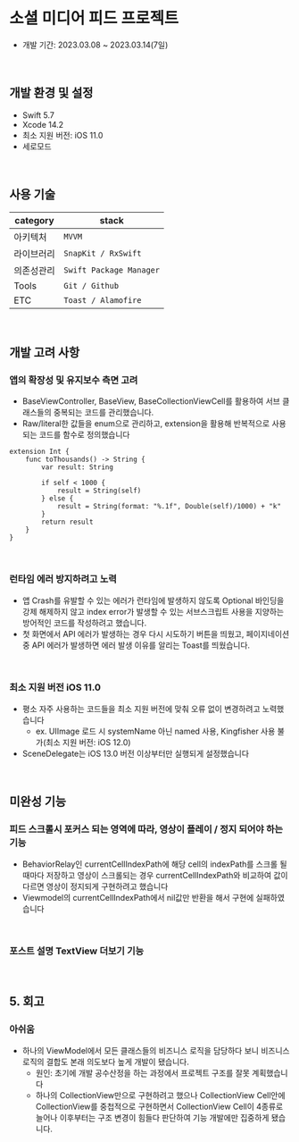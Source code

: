 # 소셜 미디어 피드 프로젝트
- 개발 기간: 2023.03.08 ~ 2023.03.14(7일)

<br>

## 개발 환경 및 설정
- Swift 5.7
- Xcode 14.2
- 최소 지원 버전: iOS 11.0
- 세로모드

<br>

## 사용 기술
| category | stack |
| --- | --- |
| 아키텍처 | `MVVM` |
| 라이브러리 | `SnapKit / RxSwift`  |
| 의존성관리 | `Swift Package Manager` |
| Tools | `Git / Github` |
| ETC | `Toast / Alamofire` |

<br>

## 개발 고려 사항

### 앱의 확장성 및 유지보수 측면 고려
- BaseViewController, BaseView, BaseCollectionViewCell를 활용하여 서브 클래스들의 중복되는 코드를 관리했습니다.
- Raw/literal한 값들을 enum으로 관리하고, extension을 활용해 반복적으로 사용되는 코드를 함수로 정의했습니다
```
extension Int {
    func toThousands() -> String {
        var result: String
        
        if self < 1000 {
            result = String(self)
        } else {
            result = String(format: "%.1f", Double(self)/1000) + "k"
        }
        return result
    }
}
```

<br>

### 런타임 에러 방지하려고 노력
- 앱 Crash를 유발할 수 있는 에러가 런타임에 발생하지 않도록 Optional 바인딩을 강제 해제하지 않고 index error가 발생할 수 있는 서브스크립트 사용을 지양하는 방어적인 코드를 작성하려고 했습니다.
- 첫 화면에서 API 에러가 발생하는 경우 다시 시도하기 버튼을 띄웠고, 페이지네이션 중 API 에러가 발생하면 에러 발생 이유를 알리는 Toast를 띄웠습니다.

<br>

### 최소 지원 버전 iOS 11.0
- 평소 자주 사용하는 코드들을 최소 지원 버전에 맞춰 오류 없이 변경하려고 노력했습니다
    - ex. UIImage 로드 시 systemName 아닌 named 사용, Kingfisher 사용 불가(최소 지원 버전: iOS 12.0)
- SceneDelegate는 iOS 13.0 버전 이상부터만 실행되게 설정했습니다

<br>

## 미완성 기능

### 피드 스크롤시 포커스 되는 영역에 따라, 영상이 플레이 / 정지 되어야 하는 기능
- BehaviorRelay인 currentCellIndexPath에 해당 cell의 indexPath를 스크롤 될 때마다 저장하고 영상이 스크롤되는 경우 currentCellIndexPath와 비교하여 값이 다르면 영상이 정지되게 구현하려고 했습니다
- Viewmodel의 currentCellIndexPath에서 nil값만 반환을 해서 구현에 실패하였습니다

<br>

### 포스트 설명 TextView 더보기 기능

<br>

## 5. 회고

### 아쉬움
- 하나의 ViewModel에서 모든 클래스들의 비즈니스 로직을 담당하다 보니 비즈니스 로직의 결합도 본래 의도보다 높게 개발이 됐습니다.
    - 원인: 초기에 개발 공수산정을 하는 과정에서 프로젝트 구조를 잘못 계획했습니다
    - 하나의 CollectionView만으로 구현하려고 했으나 CollectionView Cell안에 CollectionView를 중첩적으로 구현하면서 CollectionView Cell이 4종류로 늘어나 이후부터는 구조 변경이 힘들다 판단하여 기능 개발에만 집중하게 됐습니다.
